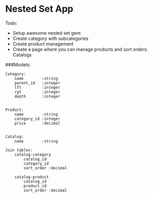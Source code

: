 Nested Set App
==============

Todo:

- Setup awesome nested set gem
- Create category with subcategories
- Create product management
- Create a page where you can manage products and sort orders: Catalogs


###Models:

    Category:
        name        :string
        parent_id   :integer
        lft         :integer
        rgt         :integer
        depth       :integer


    Product:
        name        :string
        category_id :integer
        price       :decimal


    Catalog:
        name        :string

    Join tables:
        catalog-category
            catalog_id
            category_id
            sort_order :decimal

        catalog-product
            catalog_id
            product_id
            sort_order :decimal